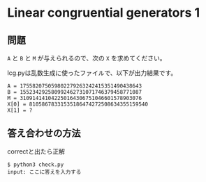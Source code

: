 # Linear congruential generators 1

## 問題

`A` と `B` と `M` が与えられるので、次の `X` を求めてください。

lcg.pyは乱数生成に使ったファイルで、以下が出力結果です。

```
A = 175582075059802279263242415351490438643
B = 155234292580992462731071746379458771087
M = 310914141042250164306751046601578903076
X[0] = 81058678331535186474272508634355159540
X[1] = ?
```

## 答え合わせの方法

correctと出たら正解

```
$ python3 check.py
input: ここに答えを入力する
```
